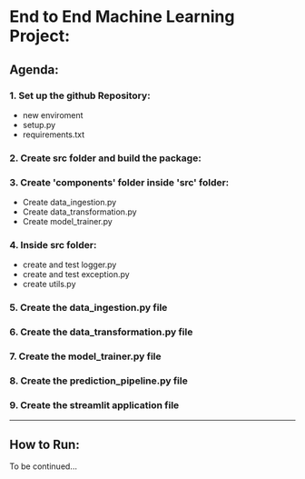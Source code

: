 # End to End Machine Learning  Project:

## Agenda:

### 1. Set up the github Repository:

- new enviroment
- setup.py
- requirements.txt
### 2. Create src folder and build the package:

### 3. Create 'components' folder inside 'src' folder:
- Create data_ingestion.py
- Create data_transformation.py
- Create model_trainer.py
### 4. Inside src folder:
- create and test logger.py
- create and test exception.py
- create utils.py

### 5. Create the data_ingestion.py file
### 6. Create the data_transformation.py file
### 7. Create the model_trainer.py file
### 8. Create the prediction_pipeline.py file
### 9. Create the streamlit application file
---

## How to Run:
To be continued...



